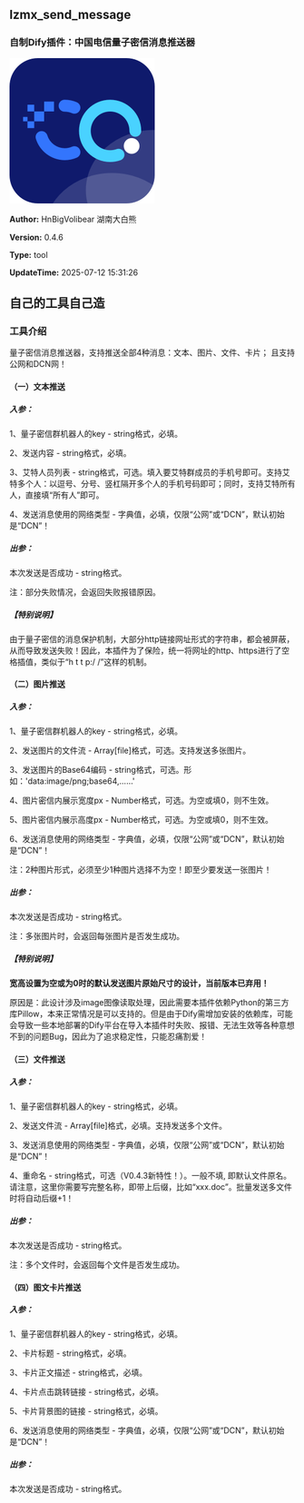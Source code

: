 ## lzmx_send_message      
### 自制Dify插件：中国电信量子密信消息推送器 

![img](./_assets/lzmx.png)

**Author:** HnBigVolibear 湖南大白熊

**Version:** 0.4.6

**Type:** tool

**UpdateTime:** 2025-07-12 15:31:26

## 自己的工具自己造

### 工具介绍
量子密信消息推送器，支持推送全部4种消息：文本、图片、文件、卡片；
且支持公网和DCN网！

#### （一）文本推送
##### 入参：
1、量子密信群机器人的key - string格式，必填。

2、发送内容 - string格式，必填。

3、艾特人员列表 - string格式，可选。填入要艾特群成员的手机号即可。支持艾特多个人：以逗号、分号、竖杠隔开多个人的手机号码即可；同时，支持艾特所有人，直接填“所有人”即可。

4、发送消息使用的网络类型 - 字典值，必填，仅限“公网”或“DCN”，默认初始是“DCN”！

##### 出参：
本次发送是否成功 - string格式。

注：部分失败情况，会返回失败报错原因。

##### 【特别说明】
由于量子密信的消息保护机制，大部分http链接网址形式的字符串，都会被屏蔽，从而导致发送失败！因此，本插件为了保险，统一将网址的http、https进行了空格插值，类似于“h t t p:/ /”这样的机制。

#### （二）图片推送
##### 入参：
1、量子密信群机器人的key - string格式，必填。

2、发送图片的文件流 - Array[file]格式，可选。支持发送多张图片。

3、发送图片的Base64编码 - string格式，可选。形如：'data:image/png;base64,......'

4、图片密信内展示宽度px - Number格式，可选。为空或填0，则不生效。

5、图片密信内展示高度px - Number格式，可选。为空或填0，则不生效。

6、发送消息使用的网络类型 - 字典值，必填，仅限“公网”或“DCN”，默认初始是“DCN”！

注：2种图片形式，必须至少1种图片选择不为空！即至少要发送一张图片！

##### 出参：
本次发送是否成功 - string格式。

注：多张图片时，会返回每张图片是否发生成功。

##### 【特别说明】
**宽高设置为空或为0时的默认发送图片原始尺寸的设计，当前版本已弃用！**

原因是：此设计涉及image图像读取处理，因此需要本插件依赖Python的第三方库Pillow，本来正常情况是可以支持的。但是由于Dify需增加安装的依赖库，可能会导致一些本地部署的Dify平台在导入本插件时失败、报错、无法生效等各种意想不到的问题Bug，因此为了追求稳定性，只能忍痛割爱！

#### （三）文件推送
##### 入参：
1、量子密信群机器人的key - string格式，必填。

2、发送文件流 - Array[file]格式，必填。支持发送多个文件。

3、发送消息使用的网络类型 - 字典值，必填，仅限“公网”或“DCN”，默认初始是“DCN”！

4、重命名 - string格式，可选（V0.4.3新特性！）。一般不填, 即默认文件原名。请注意，这里你需要写完整名称，即带上后缀，比如“xxx.doc”。批量发送多文件时将自动后缀+1！

##### 出参：
本次发送是否成功 - string格式。

注：多个文件时，会返回每个文件是否发生成功。

#### （四）图文卡片推送
##### 入参：
1、量子密信群机器人的key - string格式，必填。

2、卡片标题 - string格式，必填。

3、卡片正文描述 - string格式，必填。

4、卡片点击跳转链接 - string格式，必填。

5、卡片背景图的链接 - string格式，必填。

6、发送消息使用的网络类型 - 字典值，必填，仅限“公网”或“DCN”，默认初始是“DCN”！

##### 出参：
本次发送是否成功 - string格式。

